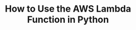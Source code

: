 ---
title: How to Use the AWS Lambda Function in Python
tags: [Python, AWS Lambda, S3, Pillow]
style: border
color: primary
external_url: https://www.kosli.com/blog/how-to-use-the-aws-lambda-function-in-python/
description: A Step-by-Step tutorial on how to create a thumbnail-generation for images uploaded to S3.
---
